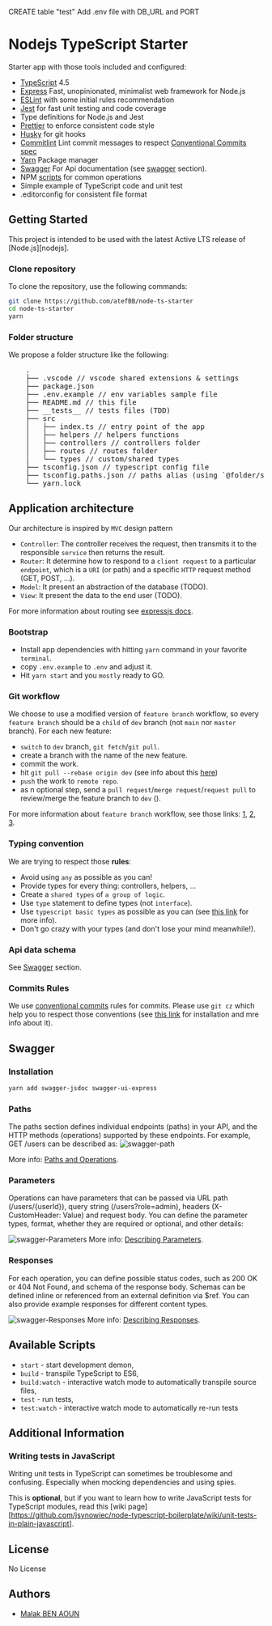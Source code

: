 CREATE table "test"
Add .env file with DB_URL and PORT

# Nodejs TypeScript Starter

Starter app with those tools included and configured:

-   [TypeScript](https://www.typescriptlang.org/) 4.5
-   [Express](http://expressjs.com/) Fast, unopinionated, minimalist web framework for Node.js
-   [ESLint](https://eslint.org/) with some initial rules recommendation
-   [Jest](https://jestjs.io/) for fast unit testing and code coverage
-   Type definitions for Node.js and Jest
-   [Prettier](https://prettier.io/) to enforce consistent code style
-   [Husky](https://typicode.github.io/husky) for git hooks
-   [Commitlint](https://commitlint.js.org) Lint commit messages to respect [Conventional Commits spec](https://www.conventionalcommits.org/en/v1.0.0-beta.2/)
-   [Yarn](https://yarnpkg.com/) Package manager
-   [Swagger](https://swagger.io/) For Api documentation (see [swagger](#swagger) section).
-   NPM [scripts](#available-scripts) for common operations
-   Simple example of TypeScript code and unit test
-   .editorconfig for consistent file format

## Getting Started

This project is intended to be used with the latest Active LTS release of [Node.js][nodejs].

### Clone repository

To clone the repository, use the following commands:

```sh
git clone https://github.com/atefBB/node-ts-starter
cd node-ts-starter
yarn
```

### Folder structure

We propose a folder structure like the following:

<pre>
	.
	├── .vscode // vscode shared extensions & settings
	├── package.json
	├── .env.example // env variables sample file
	├── README.md // this file
	├── __tests__ // tests files (TDD)
	├── src
	│   ├── index.ts // entry point of the app
	│   ├── helpers // helpers functions
	│   ├── controllers // controllers folder
	│   ├── routes // routes folder
	│   └── types // custom/shared types
	├── tsconfig.json // typescript config file
	├── tsconfig.paths.json // paths alias (using `@folder/sub_folder` instead of `../../folder/sub_folder` in `import` statements)  
	└── yarn.lock
</pre>

## Application architecture

Our architecture is inspired by `MVC` design pattern

-   `Controller`: The controller receives the request, then transmits it to the responsible `service` then returns the result.
-   `Router`: It determine how to respond to a `client request` to a particular `endpoint`, which is a `URI` (or path) and a specific `HTTP` request method (GET, POST, ...).
-   `Model`: It present an abstraction of the database (TODO).
-   `View`: It present the data to the end user (TODO).

For more information about routing see [expressjs docs](https://expressjs.com/en/starter/basic-routing.html).

### Bootstrap

-   Install app dependencies with hitting `yarn` command in your favorite `terminal`.
-   copy `.env.example` to `.env` and adjust it.
-   Hit `yarn start` and you `mostly` ready to GO.

### Git workflow

We choose to use a modified version of `feature branch` workflow, so every `feature branch` should be a `child` of `dev` branch (not `main` nor `master` branch). For each new feature:

-   `switch` to `dev` branch, `git fetch`/`git pull`.
-   create a branch with the name of the new feature.
-   commit the work.
-   hit `git pull --rebase origin dev` (see info about this [here](http://gitready.com/advanced/2009/02/11/pull-with-rebase.html))
-   `push` the work to `remote repo`.
-   as n optional step, send a `pull request`/`merge request`/`request pull` to review/merge the feature branch to `dev` ().

For more information about `feature branch` workflow, see those links: [1](https://www.atlassian.com/git/tutorials/comparing-workflows/feature-branch-workflow), [2](https://git-scm.com/book/en/v2/Git-Branching-Branching-Workflows), [3](https://bocoup.com/blog/git-workflow-walkthrough-feature-branches).

### Typing convention

We are trying to respect those **rules**:

-   Avoid using `any` as possible as you can!
-   Provide types for every thing: controllers, helpers, ...
-   Create a `shared types` of `a group of logic`.
-   Use `type` statement to define types (not `interface`).
-   Use `typescript basic types` as possible as you can (see [this link](https://www.typescriptlang.org/docs/handbook/basic-types.html) for more info).
-   Don't go crazy with your types (and don't lose your mind meanwhile!).

### Api data schema

See [Swagger](#swagger) section.

### Commits Rules

We use [conventional commits](https://www.conventionalcommits.org/en/) rules for commits. Please use `git cz` which help you to respect those conventions (see [this link](https://github.com/streamich/git-cz) for installation and mre info about it).

## Swagger

### Installation

```sh
yarn add swagger-jsdoc swagger-ui-express
```

### Paths

The paths section defines individual endpoints (paths) in your API, and the HTTP methods (operations) supported by these endpoints. For example, GET /users can be described as:
![swagger-path](./src/assets/images/paths.png)

More info: [Paths and Operations](https://swagger.io/docs/specification/2-0/paths-and-operations/).

### Parameters

Operations can have parameters that can be passed via URL path (/users/{userId}), query string (/users?role=admin), headers (X-CustomHeader: Value) and request body. You can define the parameter types, format, whether they are required or optional, and other details:

![swagger-Parameters](./src/assets/images/parameters.png)
More info: [Describing Parameters](https://swagger.io/docs/specification/2-0/describing-parameters/).

### Responses

For each operation, you can define possible status codes, such as 200 OK or 404 Not Found, and schema of the response body. Schemas can be defined inline or referenced from an external definition via $ref. You can also provide example responses for different content types.

![swagger-Responses](./src/assets/images/response.png)
More info: [Describing Responses](https://swagger.io/docs/specification/2-0/describing-responses/).

## Available Scripts

-   `start` - start development demon,
-   `build` - transpile TypeScript to ES6,
-   `build:watch` - interactive watch mode to automatically transpile source files,
-   `test` - run tests,
-   `test:watch` - interactive watch mode to automatically re-run tests

## Additional Information

### Writing tests in JavaScript

Writing unit tests in TypeScript can sometimes be troublesome and confusing. Especially when mocking dependencies and using spies.

This is **optional**, but if you want to learn how to write JavaScript tests for TypeScript modules, read this [wiki page][https://github.com/jsynowiec/node-typescript-boilerplate/wiki/unit-tests-in-plain-javascript].

## License

No License

## Authors

-   [Malak BEN AOUN](mailto:benaounmalak98@gmail.com)

